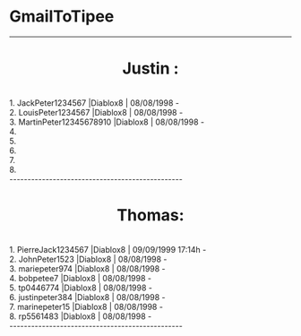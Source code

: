 # GmailToTipee
------------------------------------------------
<center>
   <h1> Justin : </h1>
</center><br>
1. JackPeter1234567        |Diablox8 | 08/08/1998 -<br>
2. LouisPeter1234567       |Diablox8 | 08/08/1998 -<br>
3. MartinPeter12345678910  |Diablox8 | 08/08/1998 -<br>
4.<br>
5.<br>
6.<br>
7.<br>
8.<br>
------------------------------------------------
  <center>
  <h1> Thomas: </h1>
  </center><br>
1. PierreJack1234567       |Diablox8 | 09/09/1999 17:14h -<br>
2. JohnPeter1523           |Diablox8 | 08/08/1998 -<br>
3. mariepeter974           |Diablox8 | 08/08/1998 -<br>
4. bobpetee7               |Diablox8 | 08/08/1998 -<br>
5. tp0446774               |Diablox8 | 08/08/1998 -<br>
6. justinpeter384          |Diablox8 | 08/08/1998 -<br>
7. marinepeter15           |Diablox8 | 08/08/1998 -<br>
8. rp5561483               |Diablox8 | 08/08/1998 -<br>
------------------------------------------------
